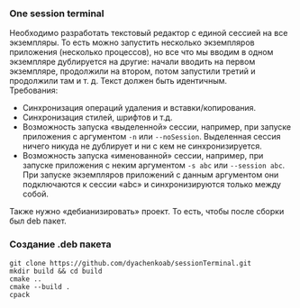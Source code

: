 ### One session terminal

Необходимо разработать текстовый редактор с единой сессией на все
экземпляры. То есть можно запустить несколько экземпляров приложения
(несколько процессов), но все что мы вводим в одном экземпляре
дублируется на другие: начали вводить на первом экземпляре, продолжили
на втором, потом запустили третий и продолжили там и т. д. Текст должен
быть идентичным.  
Требования:  
  * Синхронизация операций удаления и вставки/копирования.  
  * Синхронизация стилей, шрифтов и т.д.   
  * Возможность запуска «выделенной» сессии, например, при запуске
приложения с аргументом `-n` или `--noSession`. Выделенная сессия ничего никуда
не дублирует и ни с кем не синхронизируется.  
  * Возможность запуска «именованной» сессии, например, при запуске
приложения с неким аргументом `-s abc` или `--session abc`. При запуске экземпляров
приложений с данным аргументом они подключаются к сессии «abc» и
синхронизируются только между собой.  

Также нужно «дебианизировать» проект. То есть, чтобы после сборки был
deb пакет.

### Создание .deb пакета
`git clone https://github.com/dyachenkoab/sessionTerminal.git`  
`mkdir build && cd build`  
`cmake ..`  
`cmake --build .`  
`cpack`
